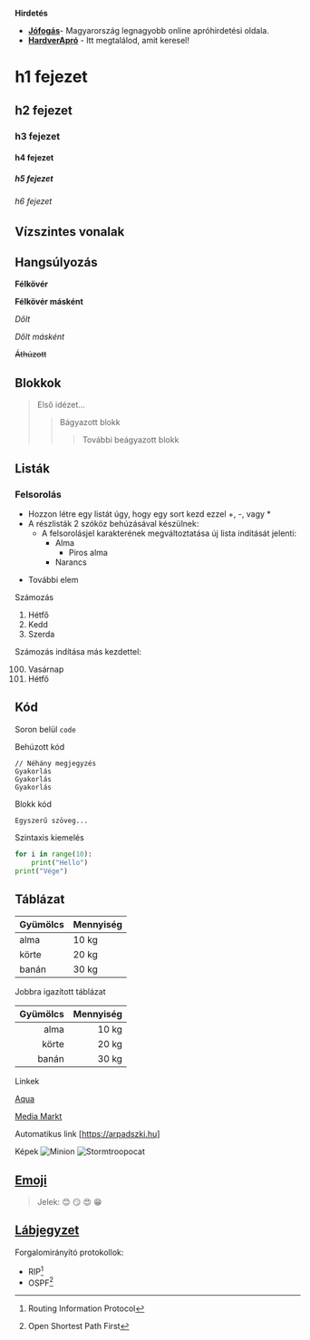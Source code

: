 **Hirdetés**

- __[Jófogás](https://jofogas.hu/)__- Magyarország legnagyobb online apróhirdetési oldala.
- __[HardverApró](https://harverapro.hu/)__ - Itt megtalálod, amit keresel!


# h1 fejezet
## h2 fejezet
### h3 fejezet
#### h4 fejezet
##### h5 fejezet
###### h6 fejezet


Vízszintes vonalak
------------

## Hangsúlyozás

__Félkövér__

**Félkövér másként**

*Dőlt*

_Dőlt másként_

~~Áthúzott~~


## Blokkok


>Első idézet...
>>Bágyazott blokk
>>>További beágyazott blokk


## Listák

### Felsorolás

+  Hozzon létre egy listát úgy, hogy egy sort kezd ezzel +, -, vagy *
+ A részlisták 2 szóköz behúzásával készülnek:
    * A felsorolásjel karakterének megváltoztatása új lista indítását jelenti:
       * Alma
         * Piros alma
       * Narancs
* További elem

Számozás

1. Hétfő
2. Kedd
3. Szerda



Számozás indítása más kezdettel:

100. Vasárnap
101. Hétfő


## Kód

Soron belül `code`

Behúzott kód

```
// Néhány megjegyzés
Gyakorlás
Gyakorlás
Gyakorlás
```

Blokk kód

```
Egyszerű szöveg...
```

Szintaxis kiemelés

``` py
for i in range(10):
    print("Hello")
print("Vége")
```

## Táblázat

|**Gyümölcs**|**Mennyiség**|
|------------|-------------|
|alma | 10 kg|
|körte|20 kg|
|banán| 30 kg|

Jobbra igazított táblázat

|**Gyümölcs**|**Mennyiség**|
|-----------:|------------:|
|alma| 10 kg|
|körte| 20 kg|
|banán| 30 kg|


Linkek

[Aqua](http://aqua.hu)

[Media Markt](http://mediamarkt.hu/) 

Automatikus link [https://arpadszki.hu]


Képek
![Minion](https://octodex.github.com/images/minion.png)
![Stormtroopocat](https://octodex.github.com/images/stormtroopocat.jpg "The Stormtroopocat")

## [Emoji](https://github.com/markdown-it/markdown-it-emoji)


>Jelek: :blush: :smirk: :heart_eyes: :grin:

## [Lábjegyzet](https://github.com/markdown-it/markdown-it-footnote)
Forgalomirányító protokollok:  
* RIP[^1]
* OSPF[^2]

[^1]: Routing Information Protocol
[^2]: Open Shortest Path First

